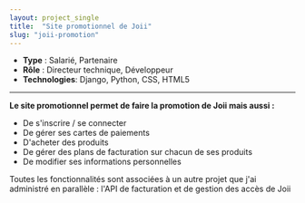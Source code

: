 ```yaml
---
layout: project_single
title:  "Site promotionnel de Joii"
slug: "joii-promotion"
---
```


* **Type** : Salarié, Partenaire
* **Rôle** : Directeur technique, Développeur
* **Technologies**: Django, Python, CSS, HTML5

---

**Le site promotionnel permet de faire la promotion de Joii mais aussi :**

 - De s'inscrire / se connecter
 - De gérer ses cartes de paiements
 - D'acheter des produits
 - De gérer des plans de facturation sur chacun de ses produits
 - De modifier ses informations personnelles

Toutes les fonctionnalités sont associées à un autre projet que j'ai administré en parallèle : l'API de facturation et de gestion des accès de Joii